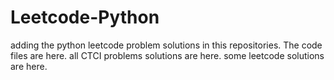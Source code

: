 # Leetcode-Python
adding the python leetcode problem solutions in this repositories. 
The code files are here.
all CTCI problems solutions are here.
some leetcode solutions are here.








































































































































































































































































































































































































































































































































































































































































































































































































































































































































































































